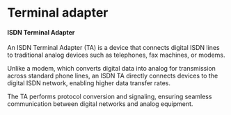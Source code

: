 # Terminal adapter

#### ISDN Terminal Adapter

An ISDN Terminal Adapter (TA) is a device that connects digital ISDN lines to traditional analog devices such as telephones, fax machines, or modems.&#x20;

Unlike a modem, which converts digital data into analog for transmission across standard phone lines, an ISDN TA directly connects devices to the digital ISDN network, enabling higher data transfer rates.&#x20;

The TA performs protocol conversion and signaling, ensuring seamless communication between digital networks and analog equipment.
